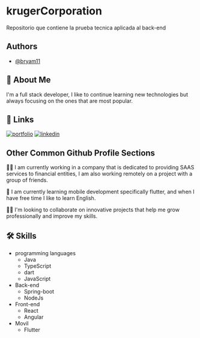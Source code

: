 # krugerCorporation 

Repositorio que contiene la prueba tecnica aplicada al back-end



## Authors

- [@bryam11](https://github.com/Bryam11)



## 🚀 About Me
I'm a full stack developer, 
I like to continue learning new technologies but always focusing on the ones that are most popular.



## 🔗 Links
[![portfolio](https://img.shields.io/badge/my_portfolio-000?style=for-the-badge&logo=ko-fi&logoColor=white)](https://cv-bryam11.vercel.app)
[![linkedin](https://img.shields.io/badge/linkedin-0A66C2?style=for-the-badge&logo=linkedin&logoColor=white)](https://www.linkedin.com/in/bryam-chuchuca-b66713167)



## Other Common Github Profile Sections
👩‍💻 I am currently working in a company that is dedicated to providing SAAS services to financial entities, I am also working remotely on a project with a group of friends.

🧠 I am currently learning mobile development specifically flutter, and when I have free time I like to learn English.

👯‍♀️ I'm looking to collaborate on innovative projects that help me grow professionally and improve my skills.



## 🛠 Skills
- programming languages
  - Java
  - TypeScript
  - dart
  - JavaScript
- Back-end
  - Spring-boot
  - NodeJs
- Front-end
  - React
  - Angular
- Movil
  - Flutter


